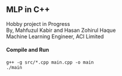 ## MLP in C++
Hobby project in Progress \
By, Mahfuzul Kabir and Hasan Zohirul Haque \
Machine Learning Engineer, ACI Limited

#### Compile and Run
```
g++ -g src/*.cpp main.cpp -o main
./main
```